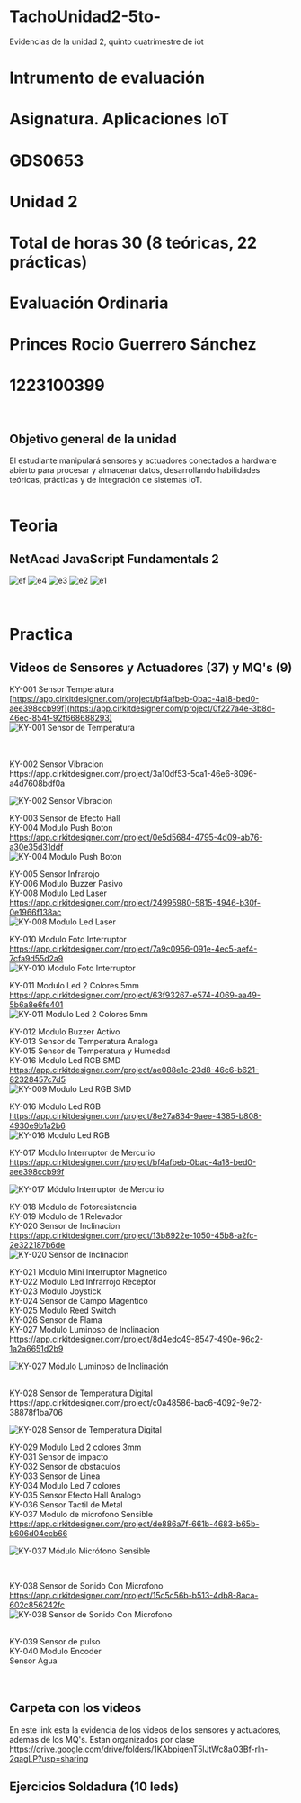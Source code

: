 # TachoUnidad2-5to-
Evidencias de la unidad 2, quinto cuatrimestre de iot

# Intrumento de evaluación
# Asignatura. Aplicaciones IoT
# GDS0653
# Unidad 2
# Total de horas 30 (8 teóricas, 22 prácticas)
# Evaluación Ordinaria 
# Princes Rocio Guerrero Sánchez 
# 1223100399
<br>

## Objetivo general de la unidad
El estudiante manipulará sensores y actuadores conectados a hardware abierto para procesar y almacenar datos, desarrollando habilidades teóricas, prácticas y de integración de sistemas IoT.
<br>
<br>

# Teoria 
## NetAcad JavaScript Fundamentals 2

![ef](https://github.com/user-attachments/assets/d3587f0a-67b7-4a09-a54a-c57a640b7c0a)
![e4](https://github.com/user-attachments/assets/e8f64290-ebeb-4440-a878-bba2073a9f1e)
![e3](https://github.com/user-attachments/assets/41539079-7985-48e0-8002-f595b73f3268)
![e2](https://github.com/user-attachments/assets/a79a0d50-c977-490b-8ba9-7d657779b759)
![e1](https://github.com/user-attachments/assets/af631adb-6d0a-4079-9add-1adc8a8a6f26)


<br>

# Practica
## Videos de Sensores y Actuadores (37) y MQ's (9)
KY-001 Sensor Temperatura
<br>
[https://app.cirkitdesigner.com/project/bf4afbeb-0bac-4a18-bed0-aee398ccb99f](https://app.cirkitdesigner.com/project/0f227a4e-3b8d-46ec-854f-92f668688293)
<br>
![KY-001  Sensor de Temperatura](https://github.com/user-attachments/assets/57a2411c-3a76-48ec-a1ca-a59faccba85a)


<br>
<br>
KY-002 Sensor Vibracion
<br>
https://app.cirkitdesigner.com/project/3a10df53-5ca1-46e6-8096-a4d7608bdf0a
<br>

![KY-002 Sensor Vibracion](https://github.com/user-attachments/assets/ce9f8666-8ef6-4b3a-95e6-63cf30a72253)

KY-003 Sensor de Efecto Hall
<br>
KY-004 Modulo Push Boton
<br>
https://app.cirkitdesigner.com/project/0e5d5684-4795-4d09-ab76-a30e35d31ddf
<br>
![KY-004  Modulo Push Boton](https://github.com/user-attachments/assets/42f526ea-753f-41b1-ae27-0ff7bc5a601e)

KY-005 Sensor Infrarojo
<br>
KY-006 Modulo Buzzer Pasivo
<br>
KY-008 Modulo Led Laser
<br>
https://app.cirkitdesigner.com/project/24995980-5815-4946-b30f-0e1966f138ac
<br>
![KY-008  Modulo Led Laser](https://github.com/user-attachments/assets/42d1b2ad-df1b-4bd4-bfa4-df5ea6324c84)


KY-010 Modulo Foto Interruptor
<br>
https://app.cirkitdesigner.com/project/7a9c0956-091e-4ec5-aef4-7cfa9d55d2a9
<br>
![KY-010  Modulo Foto Interruptor](https://github.com/user-attachments/assets/2aa8deac-3570-45b3-8470-e6a763cb2dd9)

KY-011 Modulo Led 2 Colores 5mm
<br>
https://app.cirkitdesigner.com/project/63f93267-e574-4069-aa49-5b6a8e6fe401
<br>
![KY-011  Modulo Led 2 Colores 5mm](https://github.com/user-attachments/assets/37d3905e-0db4-4426-8ad2-e5a2645be7e9)

KY-012 Modulo Buzzer Activo
<br>
KY-013 Sensor de Temperatura Analoga
<br>
KY-015 Sensor de Temperatura y Humedad
<br>
KY-016 Modulo Led RGB SMD
<br>
https://app.cirkitdesigner.com/project/ae088e1c-23d8-46c6-b621-82328457c7d5
<br>
![KY-009  Modulo Led RGB SMD](https://github.com/user-attachments/assets/4a2ffb5d-a422-450d-aaba-586d1633a664)

KY-016 Modulo Led RGB 
<br>
https://app.cirkitdesigner.com/project/8e27a834-9aee-4385-b808-4930e9b1a2b6
<br>
![KY-016  Modulo Led RGB](https://github.com/user-attachments/assets/cd6b45d4-47f6-47f5-997c-ed36128deba2)

KY-017 Modulo Interruptor de Mercurio
<br>
https://app.cirkitdesigner.com/project/bf4afbeb-0bac-4a18-bed0-aee398ccb99f
<br>

![KY-017  Módulo Interruptor de Mercurio](https://github.com/user-attachments/assets/685d2212-28a8-4e31-bc59-00fcfca98623)



KY-018 Modulo de Fotoresistencia
<br>
KY-019 Modulo de 1 Relevador
<br>
KY-020 Sensor de Inclinacion
<br>
https://app.cirkitdesigner.com/project/13b8922e-1050-45b8-a2fc-2e322187b6de
<br>
![KY-020 Sensor de Inclinacion](https://github.com/user-attachments/assets/f591d7b4-e1ce-4944-bdac-1340cf6b7f30)
<br>

KY-021 Modulo Mini Interruptor Magnetico
<br>
KY-022 Modulo Led Infrarrojo Receptor
<br>
KY-023 Modulo Joystick
<br>
KY-024 Sensor de Campo Magentico
<br>
KY-025 Modulo Reed Switch
<br>
KY-026 Sensor de Flama
<br>
KY-027 Modulo Luminoso de Inclinacion
<br>
https://app.cirkitdesigner.com/project/8d4edc49-8547-490e-96c2-1a2a6651d2b9
<br>

![KY-027  Módulo Luminoso de Inclinación](https://github.com/user-attachments/assets/6887a1b3-0913-4c27-8ca0-42e06f12c7c6)


<br>
KY-028 Sensor de Temperatura Digital
<br>
https://app.cirkitdesigner.com/project/c0a48586-bac6-4092-9e72-38878f1ba706
<br>

![KY-028  Sensor de Temperatura Digital](https://github.com/user-attachments/assets/cb70471f-0bf4-442f-ab1c-2a56352b86ae)

KY-029 Modulo Led 2 colores 3mm
<br>
KY-031 Sensor de impacto
<br>
KY-032 Sensor de obstaculos
<br>
KY-033 Sensor de Linea
<br>
KY-034 Modulo Led 7 colores
<br>
KY-035 Sensor Efecto Hall Analogo
<br>
KY-036 Sensor Tactil de Metal
<br>
KY-037 Modulo de microfono Sensible
<br>
https://app.cirkitdesigner.com/project/de886a7f-661b-4683-b65b-b606d04ecb66
<br>

![KY-037  Módulo Micrófono Sensible](https://github.com/user-attachments/assets/ee7f5b84-db8e-475d-9a4c-35abf2ebd6af)

<br>

KY-038 Sensor de Sonido Con Microfono
<br>
https://app.cirkitdesigner.com/project/15c5c56b-b513-4db8-8aca-602c856242fc
<br>
![KY-038 Sensor de Sonido Con Microfono](https://github.com/user-attachments/assets/ea320cb7-5269-4346-a5b1-f3d5eb270f60)

<br>
KY-039 Sensor de pulso
<br>
KY-040 Modulo Encoder
<br>
Sensor Agua
<br>
<br>
<br>

## Carpeta con los videos
En este link esta la evidencia de los videos de los sensores y actuadores, ademas de los MQ's. Estan organizados por clase
https://drive.google.com/drive/folders/1KAbpiqenT5lJtWc8aO3Bf-rln-2qagLP?usp=sharing




## Ejercicios Soldadura (10 leds)


<br>
<br>


